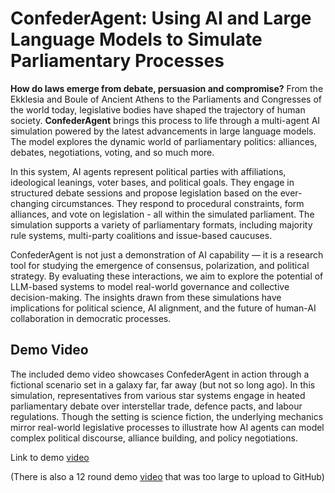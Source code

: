 # ConfederAgent: Using AI and Large Language Models to Simulate Parliamentary Processes

**How do laws emerge from debate, persuasion and compromise?**
From the Ekklesia and Boule of Ancient Athens to the Parliaments and Congresses of the world today, legislative bodies have shaped the trajectory of human society. **ConfederAgent** brings this process to life through a multi-agent AI simulation powered by the latest advancements in large language models. The model explores the dynamic world of parliamentary politics: alliances, debates, negotiations, voting, and so much more. 

In this system, AI agents represent political parties with affiliations, ideological leanings, voter bases, and political goals. They engage in structured debate sessions and propose legislation based on the ever-changing circumstances. They respond to procedural constraints, form alliances, and vote on legislation - all within the simulated parliament. The simulation supports a variety of parliamentary formats, including majority rule systems, multi-party coalitions and issue-based caucuses.

ConfederAgent is not just a demonstration of AI capability — it is a research tool for studying the emergence of consensus, polarization, and political strategy. By evaluating these interactions, we aim to explore the potential of LLM-based systems to model real-world governance and collective decision-making. The insights drawn from these simulations have implications for political science, AI alignment, and the future of human-AI collaboration in democratic processes.


## Demo Video
The included demo video showcases ConfederAgent in action through a fictional scenario set in a galaxy far, far away (but not so long ago). In this simulation, representatives from various star systems engage in heated parliamentary debate over interstellar trade, defence pacts, and labour regulations. Though the setting is science fiction, the underlying mechanics mirror real-world legislative processes to illustrate how AI agents can model complex political discourse, alliance building, and policy negotiations.

Link to demo [video](https://drive.google.com/file/d/1t77H4hIMBjp3stKw1jvTxC9JLX8_zE_l/view?usp=sharing)

(There is also a 12 round demo [video](https://drive.google.com/file/d/1G4ANbmolILROHiIIw0mO2nmyaSbfbjn0/view?usp=sharing) that was too large to upload to GitHub)
